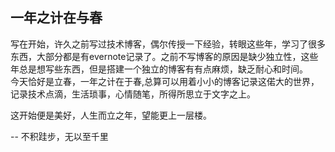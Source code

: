 ## 一年之计在与春
写在开始，许久之前写过技术博客，偶尔传授一下经验，转眼这些年，学习了很多东西，大部分都是有evernote记录了。之前不写博客的原因是缺少独立性，这些年总是想写些东西，但是搭建一个独立的博客有有点麻烦，缺乏耐心和时间。
<br/>
今天恰好是立春，一年之计在于春,总算可以用着小小的博客记录这偌大的世界，记录技术点滴，生活琐事，心情随笔，所得所思立于文字之上。

这开始便是美好，人生而立之年，望能更上一层楼。

-- 不积跬步，无以至千里

